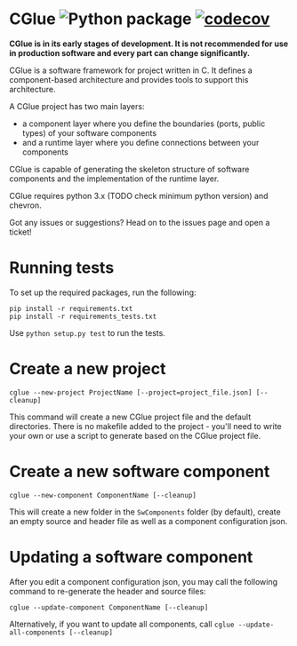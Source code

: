 CGlue ![Python package](https://github.com/RevolutionRobotics/CGlue/workflows/Python%20package/badge.svg) [![codecov](https://codecov.io/gh/RevolutionRobotics/CGlue/branch/master/graph/badge.svg)](https://codecov.io/gh/RevolutionRobotics/CGlue)
=====

__CGlue is in its early stages of development. It is not recommended for use in
production software and every part can change significantly.__

CGlue is a software framework for project written in C. It defines a component-based
architecture and provides tools to support this architecture.

A CGlue project has two main layers:
 - a component layer where you define the boundaries (ports, public types) of your software
   components
 - and a runtime layer where you define connections between your components

CGlue is capable of generating the skeleton structure of software components
and the implementation of the runtime layer.

CGlue requires python 3.x (TODO check minimum python version) and chevron.

Got any issues or suggestions? Head on to the issues page and open a ticket!

Running tests
=============

To set up the required packages, run the following:

```
pip install -r requirements.txt
pip install -r requirements_tests.txt
```

Use `python setup.py test` to run the tests.

Create a new project
=============

`cglue --new-project ProjectName [--project=project_file.json] [--cleanup]`

This command will create a new CGlue project file and the default directories.
There is no makefile added to the project - you'll need to write your own
or use a script to generate based on the CGlue project file.

Create a new software component
=============

`cglue --new-component ComponentName [--cleanup]`

This will create a new folder in the `SwComponents` folder (by default), create an empty source and 
header file as well as a component configuration json.

Updating a software component
=============

After you edit a component configuration json, you may call the following command to re-generate
the header and source files:

`cglue --update-component ComponentName [--cleanup]`

Alternatively, if you want to update all components, call `cglue --update-all-components [--cleanup]`
